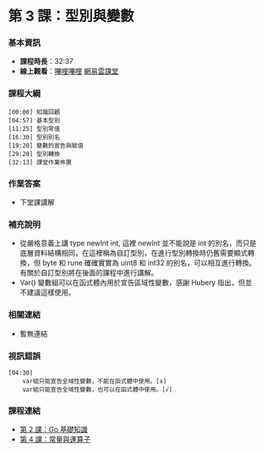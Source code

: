 第 3 課：型別與變數
==========================

### 基本資訊

- **課程時長**：32:37
- **線上觀看**：[嗶哩嗶哩](https://www.bilibili.com/video/BV1p3411y7os) [網易雲課堂](http://study.163.com/course/courseLearn.htm?courseId=306002#/learn/video?lessonId=421014&courseId=306002)

### 課程大綱

	[00:00] 知識回顧
	[04:57] 基本型別
	[11:25] 型別零值
	[16:30] 型別別名
	[19:20] 變數的宣告與賦值
	[29:20] 型別轉換
	[32:13] 課堂作業佈置
	
### 作業答案

- 下堂課講解

### 補充說明

- 從嚴格意義上講 type newInt int, 這裡 newInt 並不能說是 int 的別名，而只是底層資料結構相同，在這裡稱為自訂型別，在進行型別轉換時仍舊需要顯式轉換，但 byte 和 rune 確確實實為 uint8 和 int32 的別名，可以相互進行轉換。有關於自訂型別將在後面的課程中進行講解。
- Var() 變數組可以在函式體內用於宣告區域性變數，感謝 Hubery 指出，但並不建議這樣使用。

### 相關連結

- 暫無連結

### 視訊錯誤
	[04:30]
		var組只能宣告全域性變數，不能在函式體中使用。[x]
		var組只能宣告全域性變數，也可以在函式體中使用。[√]


### 課程連結

- [第 2 課：Go 基礎知識](lecture2.md)
- [第 4 課：常量與運算子](lecture4.md)
